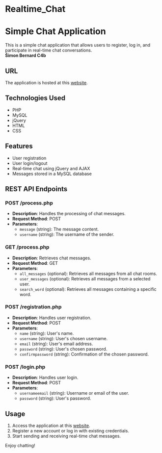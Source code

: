# Realtime_Chat

# Simple Chat Application

This is a simple chat application that allows users to register, log in, and participate in real-time chat conversations.    
**Šimon Bernard C4b**

## URL

The application is hosted at this [website](http://157.230.124.90/login.php).

## Technologies Used

- PHP
- MySQL
- jQuery
- HTML
- CSS

## Features

- User registration
- User login/logout
- Real-time chat using jQuery and AJAX
- Messages stored in a MySQL database

## REST API Endpoints

### POST /process.php

- **Description**: Handles the processing of chat messages.
- **Request Method**: POST
- **Parameters**:
  - `message` (string): The message content.
  - `username` (string): The username of the sender.

### GET /process.php

- **Description**: Retrieves chat messages.
- **Request Method**: GET
- **Parameters**:
  - `all_messages` (optional): Retrieves all messages from all chat rooms.
  - `user_messages` (optional): Retrieves all messages from a selected user.
  - `search_word` (optional): Retrieves all messages containing a specific word.

### POST /registration.php

- **Description**: Handles user registration.
- **Request Method**: POST
- **Parameters**:
  - `name` (string): User's name.
  - `username` (string): User's chosen username.
  - `email` (string): User's email address.
  - `password` (string): User's chosen password.
  - `confirmpassword` (string): Confirmation of the chosen password.

### POST /login.php

- **Description**: Handles user login.
- **Request Method**: POST
- **Parameters**:
  - `usernameemail` (string): Username or email of the user.
  - `password` (string): User's password.

## Usage

1. Access the application at this [website](http://157.230.124.90/login.php).
2. Register a new account or log in with existing credentials.
3. Start sending and receiving real-time chat messages.

Enjoy chatting!

